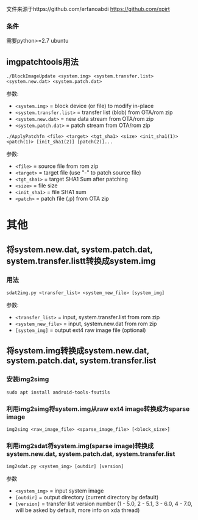 文件来源于https://github.com/erfanoabdi
https://github.com/xpirt
### 条件

需要python>=2.7
ubuntu

## imgpatchtools用法

```
./BlockImageUpdate <system.img> <system.transfer.list> <system.new.dat> <system.patch.dat>
```
参数:
- `<system.img>` = block device (or file) to modify in-place
- `<system.transfer.list>` = transfer list (blob) from OTA/rom zip
- `<system.new.dat>` = new data stream from OTA/rom zip
- `<system.patch.dat>` = patch stream from OTA/rom zip

```
./ApplyPatchfn <file> <target> <tgt_sha1> <size> <init_sha1(1)> <patch(1)> [init_sha1(2)] [patch(2)]...
```
参数:
- `<file>` = source file from rom zip
- `<target>` = target file (use "-" to patch source file)
- `<tgt_sha1>` = target SHA1 Sum after patching
- `<size>` = file size
- `<init_sha1>` = file SHA1 sum
- `<patch>` = patch file (.p) from OTA zip

# 其他

## 将system.new.dat, system.patch.dat, system.transfer.listt转换成system.img


### 用法

```
sdat2img.py <transfer_list> <system_new_file> [system_img]
```
参数:
- `<transfer_list>` = input, system.transfer.list from rom zip
- `<system_new_file>` = input, system.new.dat from rom zip
- `[system_img]` = output ext4 raw image file (optional)

## 将system.img转换成system.new.dat, system.patch.dat, system.transfer.list

### 安装img2simg

```
sudo apt install android-tools-fsutils
```

### 利用img2simg将system.img从raw ext4 image转换成为sparse image

```
img2simg <raw_image_file> <sparse_image_file> [<block_size>]
```

### 利用img2sdat将system.img(sparse image)转换成system.new.dat, system.patch.dat, system.transfer.list

```
img2sdat.py <system_img> [outdir] [version]
```
参数
- `<system_img>` = input system image
- `[outdir]` = output directory (current directory by default)
- `[version]` = transfer list version number (1 - 5.0, 2 - 5.1, 3 - 6.0, 4 - 7.0, will be asked by default, more info on xda thread)
